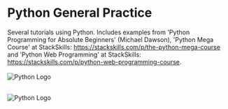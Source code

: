 # Python General Practice
Several tutorials using Python. Includes examples from 'Python Programming for Absolute Beginners' (Michael Dawson), 'Python Mega Course' at StackSkills: https://stackskills.com/p/the-python-mega-course and 'Python Web Programming' at StackSkills: https://stackskills.com/p/python-web-programming-course.
<br>
<br>
![Python Logo](https://github.com/Lylio/images/blob/master/python_absolute_beginner.png)
<br>
<br>

![Python Logo](https://github.com/Lylio/images/blob/master/python-logo.png)
